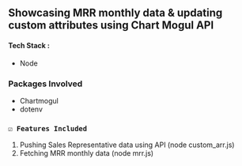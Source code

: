 ## Showcasing MRR monthly data & updating custom attributes using Chart Mogul API  

#### Tech Stack :
- Node

### Packages Involved
- Chartmogul
- dotenv

### `☑️ Features Included`

1. Pushing Sales Representative data using API (node custom_arr.js) 
2. Fetching MRR monthly data (node mrr.js)

